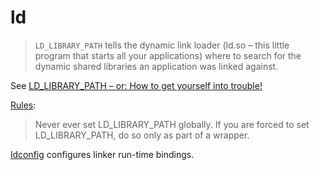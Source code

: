 # ld

> `LD_LIBRARY_PATH` tells the dynamic link loader (ld.so – this little program that starts all your applications) where to search for the dynamic shared libraries an application was linked against.

See [LD_LIBRARY_PATH – or: How to get yourself into trouble!](https://www.hpc.dtu.dk/?page_id=1180)

[Rules](http://xahlee.info/UnixResource_dir/_/ldpath.html):

> Never ever set LD_LIBRARY_PATH globally.
> If you are forced to set LD_LIBRARY_PATH, do so only as part of a wrapper.


[ldconfig](https://man7.org/linux/man-pages/man8/ldconfig.8.html) configures linker run-time bindings.
